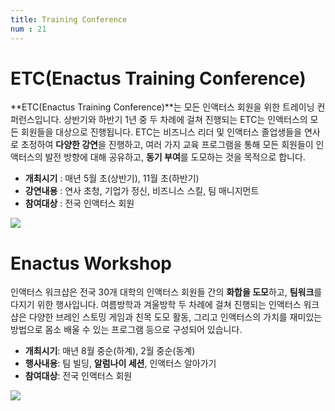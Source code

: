 ```yaml
---
title: Training Conference
num : 21
---
```


# ETC(Enactus Training Conference)

**ETC(Enactus Training Conference)**는 모든 인액터스 회원을 위한 트레이닝 컨퍼런스입니다. 상반기와 하반기 1년 중 두 차례에 걸쳐 진행되는 ETC는 인액터스의 모든 회원들을 대상으로 진행됩니다. ETC는 비즈니스 리더 및 인액터스 졸업생들을 연사로 초정하여 **다양한 강연**을 진행하고, 여러 가지 교육 프로그램을 통해 모든 회원들이 인액터스의 발전 방향에 대해 공유하고, **동기 부여**를 도모하는 것을 목적으로 합니다.

+ **개최시기** : 매년 5월 초(상반기), 11월 초(하반기)
+ **강연내용** : 연사 초청, 기업가 정신, 비즈니스 스킬, 팀 매니지먼트
+ **참여대상** : 전국 인액터스 회원

![](/images/what-we-do/etc.jpg)

# Enactus Workshop

인액터스 워크샵은 전국 30개 대학의 인액터스 회원들 간의 **화합을 도모**하고, **팀워크**를 다지기 위한 행사입니다. 여름방학과 겨울방학 두 차례에 걸쳐 진행되는 인액터스 워크샵은 다양한 브레인 스토밍 게임과 친목 도모 활동, 그리고 인액터스의 가치를 재미있는 방법으로 몸소 배울 수 있는 프로그램 등으로 구성되어 있습니다.

+ **개최시기**: 매년 8월 중순(하계), 2월 중순(동계)
+ **행사내용**: 팀 빌딩, **알럼나이 세션**, 인액터스 알아가기
+ **참여대상**: 전국 인액터스 회원

![](/images/what-we-do/workshop.jpg)
